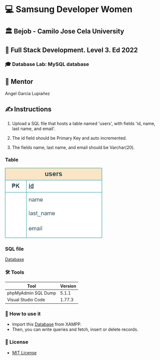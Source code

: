 # 💻 Samsung Developer Women

## 🏛️ Bejob - Camilo Jose Cela University

## 📜 Full Stack Development. Level 3. Ed 2022

### 🎓 Database Lab: MySQL database

## 🤵 Mentor

Angel Garcia Lupiañez

## ✍ Instructions

1. Upload a SQL file that hosts a table named 'users', with fields 'id, name, last name, and email'.

2. The id field should be Primary Key and auto incremented.

3. The fields name, last name, and email should be Varchar(20).

### Table

![table](table.png)

### SQL file

[Database](users.sql)

### 🛠 Tools

| Tool       | Version |
| ---------- | ------- |
| phpMyAdmin SQL Dump  |5.1.1   |
| Visual Studio Code   | 1.77.3 |


### 📑 How to use it

- Import this [Database](users.sql) from XAMPP.
- Then, you can write queries and fetch, insert or delete records.

### 🔑 License

- [MIT License](LICENSE)
